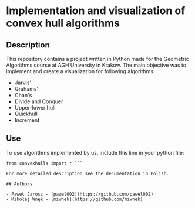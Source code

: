 # Implementation and visualization of convex hull algorithms

## Description
This repository contains a project written in Python made for the Geometric Algorithms course at AGH University in Kraków. The main objective was to implement and create a visualization for following algorithms:

- Jarvis'
- Grahams'
- Chan's
- Divide and Conquer
- Upper-lower hull
- Quickhull
- Increment

## Use
To use algorithms implemented by us, include this line in your python file:
```
from convexhulls import * ```

For more detailed description see the decumentation in Polish.

## Authors

- Paweł Jarosz - [pawel002](https://github.com/pawel002)
- Mikołaj Wnęk - [miwnek](https://github.com/miwnek)
